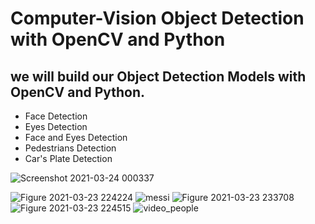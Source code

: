 # Computer-Vision Object Detection with OpenCV and Python

## we will build our Object Detection Models with OpenCV and Python.

* Face Detection 
* Eyes Detection
* Face and Eyes Detection
* Pedestrians Detection
* Car's Plate Detection


![Screenshot 2021-03-24 000337](https://user-images.githubusercontent.com/46414243/112224767-71c73200-8c34-11eb-818f-473231a1c665.png)


![Figure 2021-03-23 224224](https://user-images.githubusercontent.com/46414243/112224362-df269300-8c33-11eb-8956-b77a6c43cc78.png)
![messi](https://user-images.githubusercontent.com/46414243/112224370-e188ed00-8c33-11eb-9f00-2827d9de50f1.jpg)
![Figure 2021-03-23 233708](https://user-images.githubusercontent.com/46414243/112224384-e3eb4700-8c33-11eb-8007-25aa1d5c1a2d.png)
![Figure 2021-03-23 224515](https://user-images.githubusercontent.com/46414243/112224396-e6e63780-8c33-11eb-890f-1187cc2120c9.png)
![video_people](https://user-images.githubusercontent.com/46414243/112224417-ee0d4580-8c33-11eb-80cf-23dbf40951e7.png)
